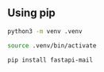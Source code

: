 ## Using pip

```bash
python3 -m venv .venv

source .venv/bin/activate

pip install fastapi-mail
```


